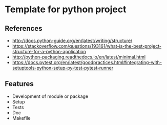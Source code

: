 # Template for python project

## References
 + <http://docs.python-guide.org/en/latest/writing/structure/>
 + <https://stackoverflow.com/questions/193161/what-is-the-best-project-structure-for-a-python-application>
 + <http://python-packaging.readthedocs.io/en/latest/minimal.html>
 + <https://docs.pytest.org/en/latest/goodpractices.html#integrating-with-setuptools-python-setup-py-test-pytest-runner>

## Features
 + Development of module or package
 + Setup
 + Tests
 + Doc
 + Makefile



